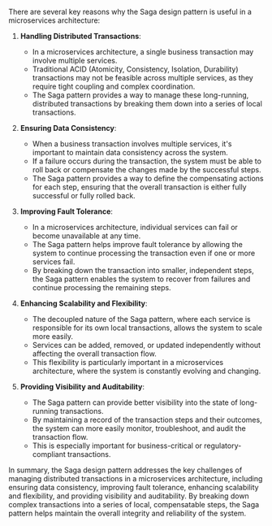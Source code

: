 There are several key reasons why the Saga design pattern is useful in a microservices architecture:

1. **Handling Distributed Transactions**:
    - In a microservices architecture, a single business transaction may involve multiple services.
    - Traditional ACID (Atomicity, Consistency, Isolation, Durability) transactions may not be feasible across multiple services, as they require tight coupling and complex coordination.
    - The Saga pattern provides a way to manage these long-running, distributed transactions by breaking them down into a series of local transactions.

2. **Ensuring Data Consistency**:
    - When a business transaction involves multiple services, it's important to maintain data consistency across the system.
    - If a failure occurs during the transaction, the system must be able to roll back or compensate the changes made by the successful steps.
    - The Saga pattern provides a way to define the compensating actions for each step, ensuring that the overall transaction is either fully successful or fully rolled back.

3. **Improving Fault Tolerance**:
    - In a microservices architecture, individual services can fail or become unavailable at any time.
    - The Saga pattern helps improve fault tolerance by allowing the system to continue processing the transaction even if one or more services fail.
    - By breaking down the transaction into smaller, independent steps, the Saga pattern enables the system to recover from failures and continue processing the remaining steps.

4. **Enhancing Scalability and Flexibility**:
    - The decoupled nature of the Saga pattern, where each service is responsible for its own local transactions, allows the system to scale more easily.
    - Services can be added, removed, or updated independently without affecting the overall transaction flow.
    - This flexibility is particularly important in a microservices architecture, where the system is constantly evolving and changing.

5. **Providing Visibility and Auditability**:
    - The Saga pattern can provide better visibility into the state of long-running transactions.
    - By maintaining a record of the transaction steps and their outcomes, the system can more easily monitor, troubleshoot, and audit the transaction flow.
    - This is especially important for business-critical or regulatory-compliant transactions.

In summary, the Saga design pattern addresses the key challenges of managing distributed transactions in a microservices architecture, including ensuring data consistency, improving fault tolerance, enhancing scalability and flexibility, and providing visibility and auditability. By breaking down complex transactions into a series of local, compensatable steps, the Saga pattern helps maintain the overall integrity and reliability of the system.
